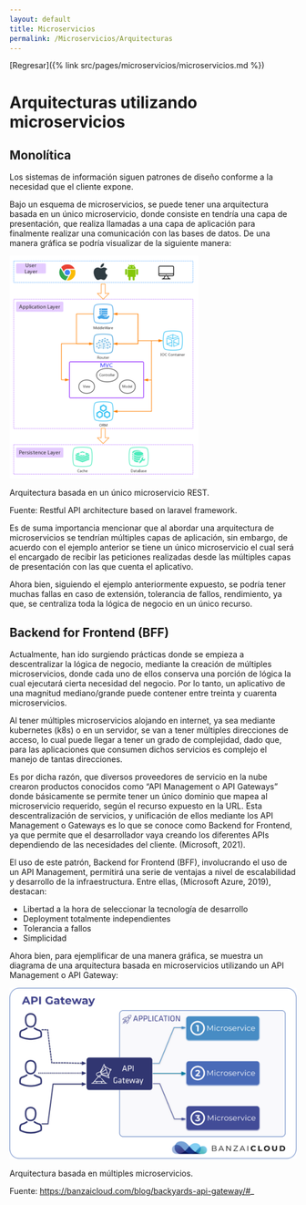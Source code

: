 ```yaml
---
layout: default
title: Microservicios
permalink: /Microservicios/Arquitecturas
---
```


[Regresar]({% link src/pages/microservicios/microservicios.md %})

# Arquitecturas utilizando microservicios


## Monolítica

Los sistemas de información siguen patrones de diseño conforme a la necesidad que el cliente expone.

Bajo un esquema de microservicios, se puede tener una arquitectura basada en un único microservicio, donde consiste en tendría una capa de presentación, que realiza llamadas a una capa de aplicación para finalmente realizar una comunicación con las bases de datos. De una manera gráfica se podría visualizar de la siguiente manera:

![Arquitectura basada en un único microservicio REST](/src/images/monolito.png)

Arquitectura basada en un único microservicio REST.

Fuente: Restful API architecture based on laravel framework.

Es de suma importancia mencionar que al abordar una arquitectura de microservicios se tendrían múltiples capas de aplicación, sin embargo, de acuerdo con el ejemplo anterior se tiene un único microservicio el cual será el encargado de recibir las peticiones realizadas desde las múltiples capas de presentación con las que cuenta el aplicativo.

Ahora bien, siguiendo el ejemplo anteriormente expuesto, se podría tener muchas fallas en caso de extensión, tolerancia de fallos, rendimiento, ya que, se centraliza toda la lógica de negocio en un único recurso.

## Backend for Frontend (BFF)

Actualmente, han ido surgiendo prácticas donde se empieza a descentralizar la lógica de negocio, mediante la creación de múltiples microservicios, donde cada uno de ellos conserva una porción de lógica la cual ejecutará cierta necesidad del negocio. Por lo tanto, un aplicativo de una magnitud mediano/grande puede contener entre treinta y cuarenta microservicios.

Al tener múltiples microservicios alojando en internet, ya sea mediante kubernetes (k8s) o en un servidor, se van a tener múltiples direcciones de acceso, lo cual puede llegar a tener un grado de complejidad, dado que, para las aplicaciones que consumen dichos servicios es complejo el manejo de tantas direcciones.

Es por dicha razón, que diversos proveedores de servicio en la nube crearon productos conocidos como “API Management o API Gateways” donde básicamente se permite tener un único dominio que mapea al microservicio requerido, según el recurso expuesto en la URL. Esta descentralización de servicios, y unificación de ellos mediante los API Management o Gateways es lo que se conoce como Backend for Frontend, ya que permite que el desarrollador vaya creando los diferentes APIs dependiendo de las necesidades del cliente. (Microsoft, 2021).

El uso de este patrón, Backend for Frontend (BFF), involucrando el uso de un API Management, permitirá una serie de ventajas a nivel de escalabilidad y desarrollo de la infraestructura. Entre ellas, (Microsoft Azure, 2019), destacan:

- Libertad a la hora de seleccionar la tecnología de desarrollo
- Deployment totalmente independientes
- Tolerancia a fallos
- Simplicidad

Ahora bien, para ejemplificar de una manera gráfica, se muestra un diagrama de una arquitectura basada en microservicios utilizando un API Management o API Gateway:

![Arquitectura basada en múltiples microservicios](/src/images/microservicios_esquema.png)

Arquitectura basada en múltiples microservicios.

Fuente: https://banzaicloud.com/blog/backyards-api-gateway/#_


 
